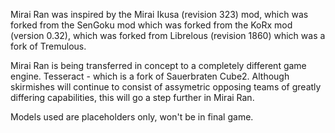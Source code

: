 Mirai Ran was inspired by the Mirai Ikusa (revision 323) mod, which was forked from the SenGoku mod which was forked from the KoRx mod (version 0.32), which was forked from Librelous (revision 1860) which was a fork of Tremulous.

Mirai Ran is being transferred in concept to a completely different game engine. Tesseract - which is a fork of Sauerbraten Cube2. Although skirmishes will continue to consist of assymetric opposing teams of greatly differing capabilities, this will go a step further in Mirai Ran.

Models used are placeholders only, won't be in final game.
